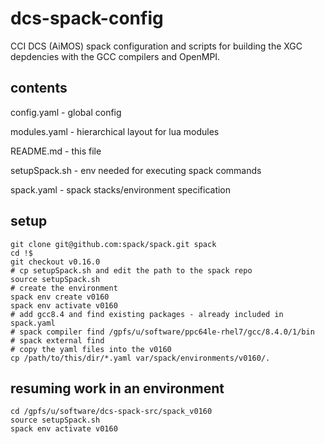 # dcs-spack-config
CCI DCS (AiMOS) spack configuration and scripts for building the XGC depdencies
with the GCC compilers and OpenMPI.

## contents

config.yaml - global config

modules.yaml - hierarchical layout for lua modules

README.md - this file

setupSpack.sh - env needed for executing spack commands

spack.yaml - spack stacks/environment specification

## setup

```
git clone git@github.com:spack/spack.git spack
cd !$
git checkout v0.16.0
# cp setupSpack.sh and edit the path to the spack repo
source setupSpack.sh
# create the environment
spack env create v0160
spack env activate v0160
# add gcc8.4 and find existing packages - already included in spack.yaml
# spack compiler find /gpfs/u/software/ppc64le-rhel7/gcc/8.4.0/1/bin
# spack external find
# copy the yaml files into the v0160
cp /path/to/this/dir/*.yaml var/spack/environments/v0160/.
```

## resuming work in an environment

```
cd /gpfs/u/software/dcs-spack-src/spack_v0160
source setupSpack.sh
spack env activate v0160
```

